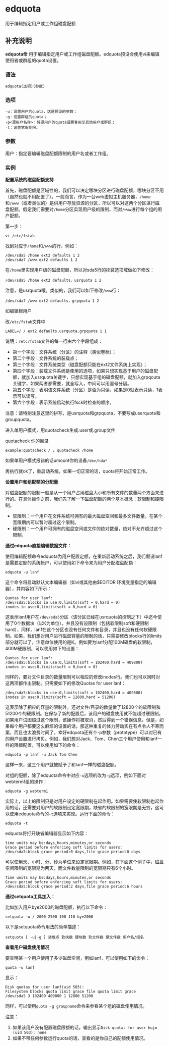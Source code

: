 edquota
===

用于编辑指定用户或工作组磁盘配额

## 补充说明

**edquota命** 用于编辑指定用户或工作组磁盘配额。edquota预设会使用vi来编辑使用者或群组的quota设置。

### 语法  

```
edquota(选项)(参数)
```

### 选项  

```
-u：设置用户的quota，这是预设的参数；
-g：设置群组的quota；
-p<源用户名称>：将源用户的quota设置套用至其他用户或群组；
-t：设置宽限期限。
```

### 参数  

用户：指定要编辑磁盘配额限制的用户名或者工作组。

### 实例  

**配置系统的磁盘配额支持**

首先，磁盘配额是区域性的，我们可以决定哪块分区进行磁盘配额，哪块分区不用（自然也就不用配置了）。一般而言，作为一台web虚拟主机服务器，`/home`和`/www`（或者类似的）是供用户存放资源的分区，所以可以对这两个分区进行磁盘配额。假定我们需要对`/home`分区实现用户级的限制，而对`/www`进行每个组的用户配额。

第一步：

```
vi /etc/fstab
```

找到对应于`/home`和`/www`的行，例如：

```
/dev/sda5 /home ext2 defaults 1 2
/dev/sda7 /www ext2 defaults 1 2
```

在`/home`里实现用户级的磁盘配额，所以对sda5行的挂装选项域做如下修改：

```
/dev/sda5 /home ext2 defaults，usrquota 1 2
```

注意，是usrquota哦。类似的，我们可以如下修改`/www`行：

```
/dev/sda7 /www ext2 defaults，grpquota 1 2
```

如编辑根用户

改`/etc/fstab`文件中

```
LABEL=/ / ext2 defaults,usrquota,grpquota 1 1
```

说明：`/etc/fstab`文件的每一行由六个字段组成：

*   第一个字段：文件系统（分区）的注释（类似卷标）；
*   第二个字段：文件系统的装载点；
*   第三个字段：文件系统类型（磁盘配额只能在ext2文件系统上实现）；
*   第四个字段：装载文件系统是使用的选项，如果只想实现基于用户的磁盘配额，就加入usrquota关键字，只想实现基于组的磁盘配额，就加入grpqouta关键字，如果两者都需要，就全写入，中间可以用逗号分隔。
*   第五个字段：表明该文件系统（分区）是否为只读，如果是0就表示只读，1表示可以读写。
*   第六个字段：表示系统启动执行fsck时检查的顺序。

注意：请特别注意这里的拼写，是usrquota和grpquota，不要写成userquota和groupquota。

进入单用户模式，用quotacheck生成.user或.group文件

quotacheck 你的目录

```
example:quotacheck / ; quotacheck /home
```

如果单用户模式报错的话umount你的设备`/dev/hda*`

再执行就ok了，重启动系统，如果一切正常的话，quota将开始正常工作。

**设置用户和组配额的分配量**

对磁盘配额的限制一般是从一个用户占用磁盘大小和所有文件的数量两个方面来进行的。在具体操作之前，我们先了解一下磁盘配额的两个基本概念：软限制和硬限制。

*   软限制：一个用户在文件系统可拥有的最大磁盘空间和最多文件数量，在某个宽限期内可以暂时超过这个限制。
*   硬限制：一个用户可拥有的磁盘空间或文件的绝对数量，绝对不允许超过这个限制。

**通过edquota直接编辑数据文件：**

使用编辑配额命令edquota为用户配置定额，在重新启动系统之后，我们假设lanf是需要定额的系统帐户，可以使用如下命令来为用户分配磁盘配额：

```
edquota -u lanf
```

这个命令将启动默认文本编辑器（如vi或其他由$EDITOR 环境变量指定的编辑器），其内容如下所示：

```
Quotas for user lanf:
/dev/sda5:blocks in use:0,limits(soft = 0,hard = 0)
inodes in use:0,limits(soft = 0,hard = 0)
```

这表示lanf用户在`/dev/sda5`分区（该分区已经在usrquota的控制之下）中迄今使用了0个数据块（以K为单位），并且没有设限制（包括软限制soft和硬限制hard），同样，lanf在这个分区也没有任何文件和目录，并且也没有任何软硬限制。如果，我们想对用户进行磁盘容量的限制的话，只需要修改blocks行的limits部分就可以了，注意单位使用的是K。例如要为lanf分配100M磁盘的软限制，400M硬限制，可以使用如下的设置：

```
Quotas for user lanf:
/dev/sda5:blocks in use:0,limits(soft = 102400,hard = 409800)
inodes in use:0,limits(soft = 0,hard = 0)
```

同样的，要对文件目录的数量限制可以相应的修改inodes行。我们也可以同时对这两项都作出限制。只需要如下的修改Quotas for user lanf：

```
/dev/sda5:blocks in use:0,limits(soft = 102400,hard = 409800)
inodes in use:0,limits(soft = 12800,hard = 51200)
```

这表示除了相应的容量的限制外，还对文件/目录的数量做了12800个的软限制和51200个的硬限制。在保存了新的配置后，该用户的磁盘使用就不能超过硬限制。如果用户试图超过这个限制，该操作将被取消，然后得到一个错误信息。但是，如果每个用户都要这么麻烦的设置的话，那这种重复的体力劳动实在有点令人不寒而栗，而且也太浪费时间了。幸好edquota还有个-p参数（prototype）可以对已有的用户设置进行拷贝。例如，我们想对Jack、Tom、Chen三个用户使用和lanf一样的限额配置，可以使用如下的命令：

```
edquota -p lanf -u Jack Tom Chen
```

这样一来，这三个用户就被赋予了和lanf一样的磁盘配额。

对组的配额，除了edquota命令中对应`-u`选项的改为`-g`选项，例如下面对webterm1组的操作：

```
edquota -g webterm1
```

实际上，以上的限制只是对用户设定的硬限制在起作用。如果需要使软限制也起作用的话，还需要对用户的软限制设定宽限期，缺省的软限制的宽限期是无穷，这可以使用edquota命令的`-t`选项来实现。运行下面的命令：

```
edquota -t
```

edquota将打开缺省编辑器显示如下内容：

```
time units may be:days,hours,minutes,or seconds
Grace period before enforcing soft limits for users:
/dev/sda5:block grace period:0 days,file grace period:0 days
```

可以使用天、小时、分、秒为单位来设定宽限期。例如，在下面这个例子中，磁盘空间限制的宽限期为两天，而文件数量限制的宽限期只有6个小时。

```
Time units may be:days,hours,minutes,or seconds
Grace period before enforcing soft limits for users:
/dev/sda5:block grace period:2 days,file grace period:6 hours
```

**通过setquota工具加入：**

比如加入用户bye2000的磁盘配额，执行以下命令：

```
setquota –u / 2000 2500 100 110 bye2000
```

以下是setquota命令用法的简单描述：

```
setquota [ -u|-g ] 装载点 软块数 硬块数 软文件数 硬文件数 用户名/组名
```

**查看用户磁盘使用情况**

要查明某一个用户使用了多少磁盘空间，例如lanf，可以使用如下的命令：

```
quota -u lanf
```

显示：

```
Disk quotas for user lanf(uid 503):
Filesystem blocks quota limit grace file quota limit grace
/dev/sda5 3 102400 409800 1 12800 51200
```

同样，可以使用`quota -g groupname`命令来参看某个组的磁盘使用情况。

注意：

1.  如果该用户没有配置磁盘限额的话，输出显示`Disk quotas for user hujm (uid 503): none`
2.  如果不带任何参数运行quota的话，查看的是你自己的配额使用情况。